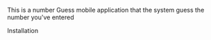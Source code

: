 This is a number Guess mobile application that the system guess the number you've entered

Installation
